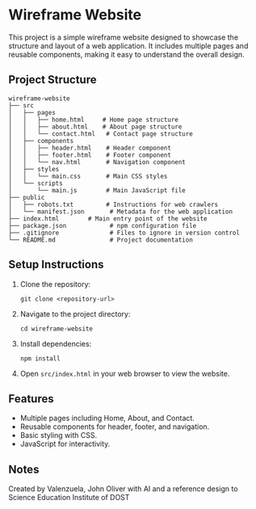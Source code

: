 # Wireframe Website

This project is a simple wireframe website designed to showcase the structure and layout of a web application. It includes multiple pages and reusable components, making it easy to understand the overall design.

## Project Structure

```
wireframe-website
├── src
│   ├── pages
│   │   ├── home.html     # Home page structure
│   │   ├── about.html    # About page structure
│   │   └── contact.html   # Contact page structure
│   ├── components
│   │   ├── header.html    # Header component
│   │   ├── footer.html    # Footer component
│   │   └── nav.html       # Navigation component
│   ├── styles
│   │   └── main.css       # Main CSS styles
│   └── scripts
│       └── main.js        # Main JavaScript file
├── public
│   ├── robots.txt         # Instructions for web crawlers
│   └── manifest.json       # Metadata for the web application
├── index.html        # Main entry point of the website
├── package.json            # npm configuration file
├── .gitignore              # Files to ignore in version control
└── README.md               # Project documentation
```

## Setup Instructions

1. Clone the repository:
   ```
   git clone <repository-url>
   ```

2. Navigate to the project directory:
   ```
   cd wireframe-website
   ```

3. Install dependencies:
   ```
   npm install
   ```

4. Open `src/index.html` in your web browser to view the website.

## Features

- Multiple pages including Home, About, and Contact.
- Reusable components for header, footer, and navigation.
- Basic styling with CSS.
- JavaScript for interactivity.

## Notes

Created by Valenzuela, John Oliver with AI and a reference design to Science Education Institute of DOST